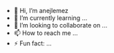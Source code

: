 - 👋 Hi, I’m anejlemez
- 🌱 I’m currently learning ...
- 💞️ I’m looking to collaborate on ...
- 📫 How to reach me ...
- ⚡ Fun fact: ...
